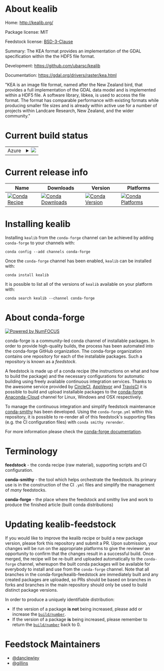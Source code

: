About kealib
============

Home: http://kealib.org/

Package license: MIT

Feedstock license: [BSD-3-Clause](https://github.com/conda-forge/kealib-feedstock/blob/master/LICENSE.txt)

Summary: The KEA format provides an implementation of the GDAL specification within the the HDF5 file format.

Development: https://github.com/ubarsc/kealib

Documentation: https://gdal.org/drivers/raster/kea.html

"KEA is an image file format, named after the New Zealand bird, that provides a full implementation
of the GDAL data model and is implemented within a HDF5 file. A software library, libkea, is used
to access the file format. The format has comparable performance with existing formats while
producing smaller file sizes and is already within active use for a number of projects
within Landcare Research, New Zealand, and the wider community."


Current build status
====================


<table>
    
  <tr>
    <td>Azure</td>
    <td>
      <details>
        <summary>
          <a href="https://dev.azure.com/conda-forge/feedstock-builds/_build/latest?definitionId=500&branchName=master">
            <img src="https://dev.azure.com/conda-forge/feedstock-builds/_apis/build/status/kealib-feedstock?branchName=master">
          </a>
        </summary>
        <table>
          <thead><tr><th>Variant</th><th>Status</th></tr></thead>
          <tbody><tr>
              <td>linux_64</td>
              <td>
                <a href="https://dev.azure.com/conda-forge/feedstock-builds/_build/latest?definitionId=500&branchName=master">
                  <img src="https://dev.azure.com/conda-forge/feedstock-builds/_apis/build/status/kealib-feedstock?branchName=master&jobName=linux&configuration=linux_64_" alt="variant">
                </a>
              </td>
            </tr><tr>
              <td>osx_64</td>
              <td>
                <a href="https://dev.azure.com/conda-forge/feedstock-builds/_build/latest?definitionId=500&branchName=master">
                  <img src="https://dev.azure.com/conda-forge/feedstock-builds/_apis/build/status/kealib-feedstock?branchName=master&jobName=osx&configuration=osx_64_" alt="variant">
                </a>
              </td>
            </tr><tr>
              <td>osx_arm64</td>
              <td>
                <a href="https://dev.azure.com/conda-forge/feedstock-builds/_build/latest?definitionId=500&branchName=master">
                  <img src="https://dev.azure.com/conda-forge/feedstock-builds/_apis/build/status/kealib-feedstock?branchName=master&jobName=osx&configuration=osx_arm64_" alt="variant">
                </a>
              </td>
            </tr><tr>
              <td>win_64</td>
              <td>
                <a href="https://dev.azure.com/conda-forge/feedstock-builds/_build/latest?definitionId=500&branchName=master">
                  <img src="https://dev.azure.com/conda-forge/feedstock-builds/_apis/build/status/kealib-feedstock?branchName=master&jobName=win&configuration=win_64_" alt="variant">
                </a>
              </td>
            </tr>
          </tbody>
        </table>
      </details>
    </td>
  </tr>
</table>

Current release info
====================

| Name | Downloads | Version | Platforms |
| --- | --- | --- | --- |
| [![Conda Recipe](https://img.shields.io/badge/recipe-kealib-green.svg)](https://anaconda.org/conda-forge/kealib) | [![Conda Downloads](https://img.shields.io/conda/dn/conda-forge/kealib.svg)](https://anaconda.org/conda-forge/kealib) | [![Conda Version](https://img.shields.io/conda/vn/conda-forge/kealib.svg)](https://anaconda.org/conda-forge/kealib) | [![Conda Platforms](https://img.shields.io/conda/pn/conda-forge/kealib.svg)](https://anaconda.org/conda-forge/kealib) |

Installing kealib
=================

Installing `kealib` from the `conda-forge` channel can be achieved by adding `conda-forge` to your channels with:

```
conda config --add channels conda-forge
```

Once the `conda-forge` channel has been enabled, `kealib` can be installed with:

```
conda install kealib
```

It is possible to list all of the versions of `kealib` available on your platform with:

```
conda search kealib --channel conda-forge
```


About conda-forge
=================

[![Powered by NumFOCUS](https://img.shields.io/badge/powered%20by-NumFOCUS-orange.svg?style=flat&colorA=E1523D&colorB=007D8A)](http://numfocus.org)

conda-forge is a community-led conda channel of installable packages.
In order to provide high-quality builds, the process has been automated into the
conda-forge GitHub organization. The conda-forge organization contains one repository
for each of the installable packages. Such a repository is known as a *feedstock*.

A feedstock is made up of a conda recipe (the instructions on what and how to build
the package) and the necessary configurations for automatic building using freely
available continuous integration services. Thanks to the awesome service provided by
[CircleCI](https://circleci.com/), [AppVeyor](https://www.appveyor.com/)
and [TravisCI](https://travis-ci.com/) it is possible to build and upload installable
packages to the [conda-forge](https://anaconda.org/conda-forge)
[Anaconda-Cloud](https://anaconda.org/) channel for Linux, Windows and OSX respectively.

To manage the continuous integration and simplify feedstock maintenance
[conda-smithy](https://github.com/conda-forge/conda-smithy) has been developed.
Using the ``conda-forge.yml`` within this repository, it is possible to re-render all of
this feedstock's supporting files (e.g. the CI configuration files) with ``conda smithy rerender``.

For more information please check the [conda-forge documentation](https://conda-forge.org/docs/).

Terminology
===========

**feedstock** - the conda recipe (raw material), supporting scripts and CI configuration.

**conda-smithy** - the tool which helps orchestrate the feedstock.
                   Its primary use is in the construction of the CI ``.yml`` files
                   and simplify the management of *many* feedstocks.

**conda-forge** - the place where the feedstock and smithy live and work to
                  produce the finished article (built conda distributions)


Updating kealib-feedstock
=========================

If you would like to improve the kealib recipe or build a new
package version, please fork this repository and submit a PR. Upon submission,
your changes will be run on the appropriate platforms to give the reviewer an
opportunity to confirm that the changes result in a successful build. Once
merged, the recipe will be re-built and uploaded automatically to the
`conda-forge` channel, whereupon the built conda packages will be available for
everybody to install and use from the `conda-forge` channel.
Note that all branches in the conda-forge/kealib-feedstock are
immediately built and any created packages are uploaded, so PRs should be based
on branches in forks and branches in the main repository should only be used to
build distinct package versions.

In order to produce a uniquely identifiable distribution:
 * If the version of a package **is not** being increased, please add or increase
   the [``build/number``](https://conda.io/docs/user-guide/tasks/build-packages/define-metadata.html#build-number-and-string).
 * If the version of a package **is** being increased, please remember to return
   the [``build/number``](https://conda.io/docs/user-guide/tasks/build-packages/define-metadata.html#build-number-and-string)
   back to 0.

Feedstock Maintainers
=====================

* [@danclewley](https://github.com/danclewley/)
* [@gillins](https://github.com/gillins/)


<!-- dummy commit to enable rerendering -->

